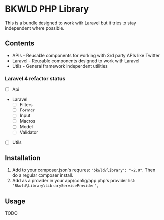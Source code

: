 # BKWLD PHP Library

This is a bundle designed to work with Laravel but it tries to stay independent where possible.

## Contents

* APIs - Reusable components for working with 3rd party APIs like Twitter
* Laravel - Reusable components designed to work with Laravel
* Utils - General framework independent utilities

### Laravel 4 refactor status

* [ ] Api
* Laravel
  * [ ] Filters
  * [ ] Former
  * [ ] Input
  * [ ] Macros
  * [ ] Model
  * [ ] Validator
* [ ] Utils

## Installation

1. Add to your composer.json's requires: `"bkwld/library": "~2.0"`.  Then do a regular composer install.
2. Add as a provider in your app/config/app.php's provider list: `'Bkwld\Library\LibraryServiceProvider',`

## Usage

TODO
